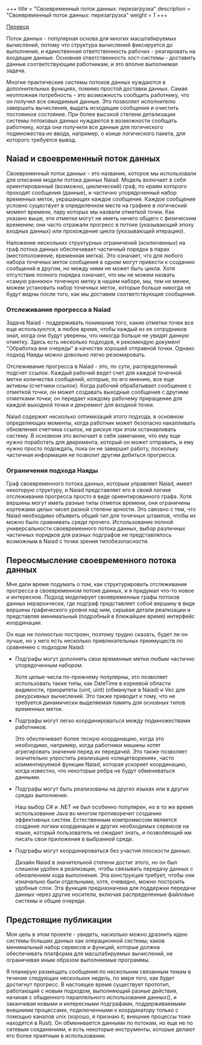 +++
title = "Своевременный поток данных: перезагрузка"
description = "Своевременный поток данных: перезагрузка"
weight = 1
+++

[Перевод](http://www.frankmcsherry.org/dataflow/naiad/2014/12/27/Timely-Dataflow.html)

Поток данных - популярная основа для многих масштабируемых вычислений, потому что структура вычислений фиксируется до выполнения, и единственная ответственность рабочих - реагировать на входящие данные. Основная ответственность хост-системы - доставить данные соответствующим работникам, и это вполне выполнимая задача.

Многие практические системы потоков данных нуждаются в дополнительных функциях, помимо простой доставки данных. Самая неотложная потребность - это возможность сообщить работнику, что он получил все ожидаемые данные. Это позволяет исполнителю завершить вычисления, выдать исходящие сообщения и очистить постоянное состояние. При более высокой степени детализации системы потоковых данных нуждаются в возможности сообщать работнику, когда они получили все данные для логического подмножества их ввода, например, о конце логического пакета, для которого требуется вывод.

## Naiad и своевременный поток данных

Своевременный поток данных - это название, которое мы использовали для описания модели потока данных Naiad. Модель включает в себя ориентированный (возможно, циклический) граф, по краям которого проходят сообщения (данные), и частично упорядоченный набор временных меток, украшающих каждое сообщение. Каждое сообщение условно существует в определенном месте на графике в логический момент времени, пару которых мы назвали отметкой точки. Как указано выше, эти отметки могут не иметь ничего общего с физическим временем; они часто отражали прогресс в потоке (указывающий эпоху входных данных) или прохождение цикла (указывающий итерацию).

Наложение нескольких структурных ограничений (исключенных) на граф потока данных обеспечивает частичный порядок в парах (местоположение, временная метка). Это означает, что для любого набора точечных меток сообщения в одном могут привести к созданию сообщений в другом, но между ними не может быть цикла. Хотя отсутствие полного порядка означает, что мы не можем назвать «самую раннюю» точечную метку в нашем наборе, мы, тем не менее, можем установить набор точечных меток, которые больше никогда не будут видны после того, как мы доставим соответствующие сообщения.

### Отслеживание прогресса в Naiad

Задача Naiad - поддерживать понимание того, какие отметки точек все еще используются, в любое время, чтобы каждый из ее сотрудников знал, когда они будут уверены, что никогда больше не увидят данную отметку. Здесь есть несколько подходов, я рекомендую документ "Обработка вне очереди" в качестве хорошей отправной точки. Однако подход Наяды можно довольно легко резюмировать.

Отслеживание прогресса в Naiad - это, по сути, распределенный подсчет ссылок. Каждый рабочий ведет счет для каждой точечной метки количества сообщений, которые, по его мнению, все еще активны (счетчики ссылок). Когда рабочий обрабатывает сообщение с отметкой точки, он может создавать выходные сообщения с другими отметками точки; он передает каждому рабочему приращение для каждой выходной точки и декремент для входной точки.

Naiad содержит несколько оптимизаций этого подхода, в основном определяющих моменты, когда работник может безопасно накапливать обновления счетчика ссылок, не рискуя при этом останавливать систему. В основном это включает в себя замечание, что ему еще нужно поработать для декремента, который он может отправить, и ему нужно просто подождать, пока он не завершит работу, поскольку частичная информация не позволит другим добиться прогресса.

### Ограничения подхода Наяды

Граф своевременного потока данных, которым управляет Naiad, имеет некоторую структуру, и Naiad представляет его в своей логике отслеживания прогресса просто в виде ориентированного графа. Хотя вершины могут иметь разные типы отметок времени, они ограничены кортежами целых чисел разной степени арности. Это связано с тем, что Naiad необходимо объявить общий тип для точечных штампов, чтобы их можно было сравнивать среди прочего. Использование полной универсальности своевременного потока данных, выбор различных частичных порядков для разных подграфов не представлялось возможным в Naiad с точки зрения типобезопасности.

## Переосмысление своевременного потока данных

Мне дали время подумать о том, как структурировать отслеживание прогресса в своевременном потоке данных, и я придумал что-то новое и интересное. Подход моделирует своевременные графы потоков данных иерархически, где подграф представляет собой вершину в виде вершины графического уровня над ним, скрывая детали реализации и представляя минимальный (подробный в ближайшее время) интерфейс координации.

Он еще не полностью построен, поэтому трудно сказать, будет ли он лучше, но у него есть несколько привлекательных преимуществ по сравнению с подходом Naiad: 

- Подграфы могут дополнять свои временные метки любым частично упорядоченным набором.

    Хотя целые числа по-прежнему популярны, это позволяет использовать такие типы, как DateTime в корневой области видимости, приоритеты (uint, uint) (обманутые в Naiad) и Vec<Stack> для рекурсивных вычислений. Это также приводит к тому, что не требуется динамически выделяемая память для основных типов временных меток.

- Подграфы могут легко координироваться между подмножествами работников.

    Это обеспечивает более тесную координацию, когда это необходимо, например, когда работники машины хотят агрегировать значения перед их передачей. Это также позволяет значительно упростить реализацию «олицетворения», часто комментируемой функции Naiad, которая ускоряет координацию, когда известно, что некоторые ребра не будут обмениваться данными.

- Подграфы могут быть реализованы на других языках или в других средах выполнения.

    Наш выбор C# и .NET не был особенно популярен, но в то же время использование Java во многом противоречит созданию эффективных систем. Естественным компромиссом является создание логики координации и других необходимых сервисов на языке, который пользователь не ожидает знать, и позволяющий им писать свои приложения в выбранной среде.

- Подграфы могут координироваться без участия плоскости данных.

    Дизайн Naiad в значительной степени достиг этого, но он был слишком удобен в реализации, чтобы связывать передачу данных с обновлением хода выполнения. Эта конструкция требует, чтобы они изначально были отдельными, хотя, очевидно, можно построить удобные слои. Эта функция предназначена для поддержки передачи данных через другие носители, включая распределенные файловые системы и общие очереди.

## Предстоящие публикации

Моя цель в этом проекте - увидеть, насколько можно дразнить идею системы больших данных как операционной системы; каков минимальный набор сервисов и функций, которые должна обеспечивать платформа для масштабируемых вычислений, не ограничивая иным образом выполняемые программы.

Я планирую размещать сообщения по нескольким связанным темам в течение следующих нескольких недель, по мере того, как будет достигнут прогресс. В настоящее время существует прототип, работающий с новым подходом, выполняющий разные действия, начиная с обыденного параллельного использования данных(), и заканчивая новыми и интересными подграфами, поддерживаемыми внешними процессами, подключенными к координатору только с помощью каналов unix (хорошо, я признаю it; внешние процессы тоже находятся в Rust). Он обменивается данными по потокам, но еще не по сетевым соединениям, и есть некоторые инструменты, которые делают его более приятным в использовании. 